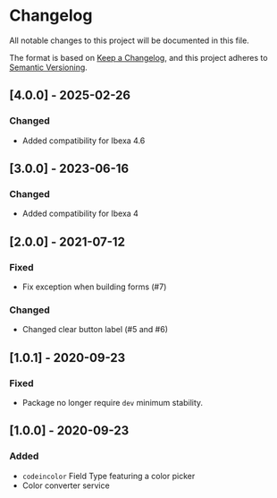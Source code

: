# Changelog
All notable changes to this project will be documented in this file.

The format is based on [Keep a Changelog](https://keepachangelog.com/en/1.0.0/),
and this project adheres to [Semantic Versioning](https://semver.org/spec/v2.0.0.html).

## [4.0.0] - 2025-02-26
### Changed
- Added compatibility for Ibexa 4.6

## [3.0.0] - 2023-06-16
### Changed
- Added compatibility for Ibexa 4

## [2.0.0] - 2021-07-12
### Fixed
- Fix exception when building forms (#7)

### Changed
- Changed clear button label (#5 and #6)

## [1.0.1] - 2020-09-23
### Fixed
- Package no longer require `dev` minimum stability.

## [1.0.0] - 2020-09-23
### Added
- `codeincolor` Field Type featuring a color picker
- Color converter service
